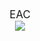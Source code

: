 <div align="center">
  <big>EAC<big>
</div>

<!-- README.md by Holia -->

<div align="center">
  <img src="https://img.shields.io/badge/EAC-beta0.1-red">
</div>
